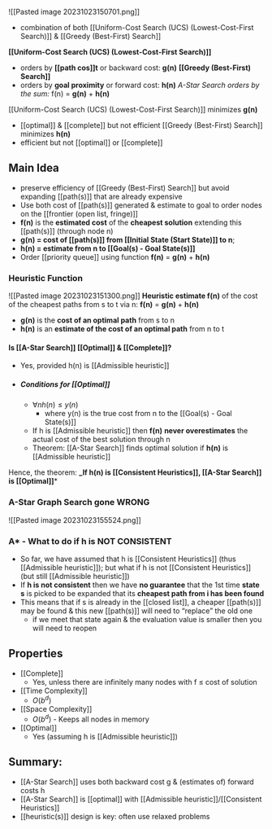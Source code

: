 ![[Pasted image 20231023150701.png]]
- combination of both [[Uniform-Cost Search (UCS) (Lowest-Cost-First Search)]] & [[Greedy (Best-First) Search]]

**[[Uniform-Cost Search (UCS) (Lowest-Cost-First Search)]]** 
- orders by **[[path cos]]t** or backward cost: **g(n)**
**[[Greedy (Best-First) Search]]** 
- orders by **goal proximity** or forward cost: **h(n)**
*A-Star Search orders by the sum:* f(n) = **g(n)** + **h(n)**

[[Uniform-Cost Search (UCS) (Lowest-Cost-First Search)]] minimizes **g(n)**
- [[optimal]] & [[complete]] but not efficient
[[Greedy (Best-First) Search]] minimizes **h(n)**
- efficient but not [[optimal]] or [[complete]]

## Main Idea
- preserve efficiency of [[Greedy (Best-First) Search]] but avoid expanding [[path(s)]] that are already expensive
- Use both cost of [[path(s)]] generated & estimate to goal to order nodes on the [[frontier (open list, fringe)]]
- **f(n)** is the **estimated cost** of the **cheapest solution** extending this [[path(s)]] (through node n)
- **g(n) = cost of [[path(s)]] from [[Initial State (Start State)]] to n**; 
- **h(n) = estimate from n to [[Goal(s) - Goal State(s)]]**
- Order [[priority queue]] using function **f(n)** = **g(n)** + **h(n)**

### Heuristic Function
![[Pasted image 20231023151300.png]]
**Heuristic estimate f(n)** of the cost of the cheapest paths from s to t via n:
**f(n)** = **g(n)** + **h(n)**
- **g(n)** is the **cost of an optimal path** from s to n
- **h(n)** is an **estimate of the cost of an optimal path** from n to t

#### Is [[A-Star Search]] [[Optimal]] & [[Complete]]?
- Yes, provided h(n) is [[Admissible heuristic]] 
- ##### Conditions for [[Optimal]]
	- $∀n h(n) ≤ y(n)$
		- where y(n) is the true cost from n to the [[Goal(s) - Goal State(s)]]
	- If h is [[Admissible heuristic]] then **f(n)** **never overestimates** the actual cost of the best solution through n
	- Theorem: [[A-Star Search]] finds optimal solution if **h(n)** is [[Admissible heuristic]]

Hence, the theorem:
**_If h(n) is [[Consistent Heuristics]], [[A-Star Search]] is [[Optimal]]***

### A-Star Graph Search gone WRONG
![[Pasted image 20231023155524.png]]

### A* - What to do if h is NOT CONSISTENT
- So far, we have assumed that h is [[Consistent Heuristics]] (thus [[Admissible heuristic]]); but what if h is not [[Consistent Heuristics]] (but still [[Admissible heuristic]])
- If **h is not consistent** then we have **no guarantee** that the 1st time **state s** is picked to be expanded that its **cheapest path from i has been found**
- This means that if s is already in the [[closed list]], a cheaper [[path(s)]] may be found & this new [[path(s)]] will need to “replace” the old one
	- if we meet that state again & the evaluation value is smaller then you will need to reopen
## Properties
- [[Complete]]
    - Yes, unless there are infinitely many nodes with f ≤ cost of solution
- [[Time Complexity]]
    - $O(b^d)$ 
- [[Space Complexity]]
    - $O(b^d)$ - Keeps all nodes in memory
- [[Optimal]]
    - Yes (assuming h is [[Admissible heuristic]])

## Summary:
- [[A-Star Search]] uses both backward cost g & (estimates of) forward costs h
- [[A-Star Search]] is [[optimal]] with [[Admissible heuristic]]/[[Consistent Heuristics]]
- [[heuristic(s)]] design is key: often use relaxed problems